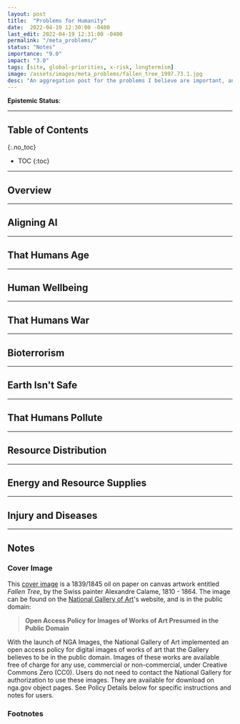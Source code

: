 ```yaml
---
layout: post
title:  "Problems for Humanity"
date:  2022-04-19 12:30:00 -0400
last_edit: 2022-04-19 12:31:00 -0400
permalink: "/meta_problems/"
status: "Notes"
importance: "9.0"
impact: "3.0"
tags: [site, global-priorities, x-risk, longtermism]
image: /assets/images/meta_problems/fallen_tree_1997.73.1.jpg
desc: "An aggregation post for the problems I believe are important, and that I will hopefully help assess during my lifetime."
---
```


__Epistemic Status__:

---

## Table of Contents
{:.no_toc}
* TOC
{:toc}

---

## Overview

---

## Aligning AI

---

## That Humans Age

---

## Human Wellbeing

---

## That Humans War

---

## Bioterrorism

---

## Earth Isn't Safe

---

## That Humans Pollute

---

## Resource Distribution

---

## Energy and Resource Supplies

---

## Injury and Diseases

---

## Notes

### Cover Image

This [cover image][cover_photo] is a  1839/1845 oil on paper on canvas artwork entitled _Fallen Tree_, by the Swiss painter Alexandre Calame, 1810 - 1864. The image can be found on the [National Gallery of Art][gallery]'s website, and is in the public domain:
> __Open Access Policy for Images of Works of Art Presumed in the Public Domain__
>
With the launch of NGA Images, the National Gallery of Art implemented an open access policy for digital images of works of art that the Gallery believes to be in the public domain. Images of these works are available free of charge for any use, commercial or non-commercial, under Creative Commons Zero (CC0). Users do not need to contact the National Gallery for authorization to use these images. They are available for download on nga.gov object pages. See Policy Details below for specific instructions and notes for users.

### Footnotes

[cover_photo]: https://www.nga.gov/collection/art-object-page.102195.html "https://www.nga.gov/collection/art-object-page.102195.html"

[gallery]: https://www.nga.gov/collection-search-result.html?sortOrder=DEFAULT&artobj_downloadable=Image_download_available&pageNumber=1&lastFacet=artobj_downloadable "https://www.nga.gov/collection-search-result.html?sortOrder=DEFAULT&artobj_downloadable=Image_download_available&pageNumber=1&lastFacet=artobj_downloadable"

[book_durc]: https://www.gleech.org/metrics/ "https://www.gleech.org/metrics/"
